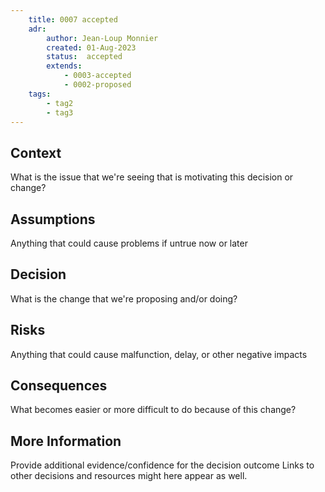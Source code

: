 ```yaml
---
    title: 0007 accepted
    adr:
        author: Jean-Loup Monnier
        created: 01-Aug-2023
        status:  accepted
        extends:
            - 0003-accepted
            - 0002-proposed
    tags:
        - tag2
        - tag3
---
```


## Context

What is the issue that we're seeing that is motivating this decision or change?

## Assumptions
Anything that could cause problems if untrue now or later

## Decision

What is the change that we're proposing and/or doing?

## Risks
Anything that could cause malfunction, delay, or other negative impacts

## Consequences

What becomes easier or more difficult to do because of this change?


## More Information
Provide additional evidence/confidence for the decision outcome
Links to other decisions and resources might here appear as well.
